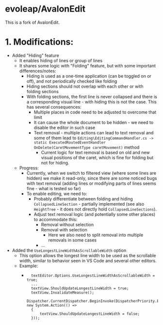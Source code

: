 ﻿# evoleap/AvalonEdit

This is a fork of AvalonEdit.

# 1. Modifications:
- Added "Hiding" feature
    - It enables hiding of lines or group of lines   
    - It shares some logic with "Folding" feature, but with some important differences/notes:
        - Hiding is used as a one-time application (can be toggled on or off), and not periodically checked like folding
        - Hiding sections should not overlap with each other or with folding sections
        - With folding sections, the first line is never collapsed and there is a corresponding visual line - with hiding this is not the case. This has several consequences:
            - Multiple places in code need to be adjusted to overcome that limit
            - It can cause the whole document to be hidden - we need to disable the editor in such case
            - Text removal - multiple actions can lead to text removal and some of them lead to `Editing\EditingCommandHandler.cs -> static ExecutedRoutedEventHandler OnDelete(CaretMovementType caretMovement)` method
                - Current logic for text removal is based on old and new visual positions of the caret, which is fine for folding but not for hiding.
    - Progress:
        - Currently, when we switch to filtered view (where some lines are hidden) we make it read-only, since there are some noticed bugs with text removal (adding lines or modifying parts of lines seems fine - what is tested so far)
        - To enable editing, we need to:
            - Probably differentiate between folding and hiding `CollapsedLineSection` - partially implemented (see also `HeightTree` - it does not directly hold `CollapsedLineSections`).
            - Adjust text removal logic (and potentially some other places) to accommodate this:
                - Removal without selection
                - Removal with selection
                    - Here we also need to split removal into multiple removals in some cases
                - ...
- Added the `UseLongestLineWidthAsScrollableWidth` option
    - This option allows the longest line width to be used as the scrollable width, similar to behavior seen in VS Code and several other editors.
    - Example:
        - ``` 
            textEditor.Options.UseLongestLineWidthAsScrollableWidth = true;
            ...
            textView.ShouldUpdateLongestLineWidth = true;
            textView.InvalidateMeasure();
            Dispatcher.CurrentDispatcher.BeginInvoke(DispatcherPriority.Background, new System.Action(() =>
            {
                textView.ShouldUpdateLongestLineWidth = false;
            })); 